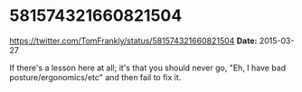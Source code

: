# 581574321660821504
https://twitter.com/TomFrankly/status/581574321660821504
**Date:** 2015-03-27

If there's a lesson here at all; it's that you should never go, "Eh, I have bad posture/ergonomics/etc" and then fail to fix it.
